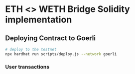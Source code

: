 # ETH <> WETH Bridge Solidity implementation

## Deploying Contract to Goerli

```sh
# deploy to the testnet
npx hardhat run scripts/deploy.js --network goerli
```

### User transactions